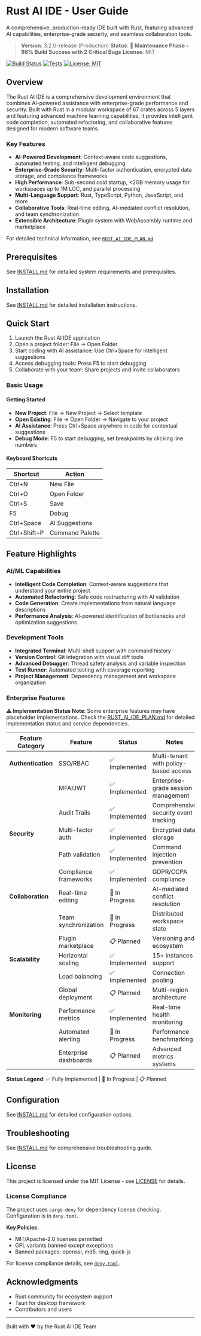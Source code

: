 # Rust AI IDE - User Guide

A comprehensive, production-ready IDE built with Rust, featuring advanced AI capabilities, enterprise-grade security, and seamless collaboration tools.

> **Version**: 3.2.0-release (Production)
> **Status**: **🔧 Maintenance Phase - 98% Build Success with 2 Critical Bugs**
> **License**: MIT

[![Build Status](https://img.shields.io/badge/build-98%25+-brightgreen)](https://github.com/jcn363/rust-ai-ide/actions)
[![Tests](https://img.shields.io/badge/tests-95%25+-brightgreen)](https://github.com/jcn363/rust-ai-ide/tests)
[![License: MIT](https://img.shields.io/badge/License-MIT-yellow.svg)](https://opensource.org/licenses/MIT)

## Overview

The Rust AI IDE is a comprehensive development environment that combines AI-powered assistance with enterprise-grade performance and security. Built with Rust in a modular workspace of 67 crates across 5 layers and featuring advanced machine learning capabilities, it provides intelligent code completion, automated refactoring, and collaborative features designed for modern software teams.

### Key Features

- **AI-Powered Development**: Context-aware code suggestions, automated testing, and intelligent debugging
- **Enterprise-Grade Security**: Multi-factor authentication, encrypted data storage, and compliance frameworks
- **High Performance**: Sub-second cold startup, <2GB memory usage for workspaces up to 1M LOC, and parallel processing
- **Multi-Language Support**: Rust, TypeScript, Python, JavaScript, and more
- **Collaborative Tools**: Real-time editing, AI-mediated conflict resolution, and team synchronization
- **Extensible Architecture**: Plugin system with WebAssembly runtime and marketplace

For detailed technical information, see [`RUST_AI_IDE_PLAN.md`](RUST_AI_IDE_PLAN.md).

## Prerequisites

See [INSTALL.md](INSTALL.md#prerequisites) for detailed system requirements and prerequisites.

## Installation

See [INSTALL.md](INSTALL.md#installation-methods) for detailed installation instructions.

## Quick Start

1. Launch the Rust AI IDE application
2. Open a project folder: File → Open Folder
3. Start coding with AI assistance: Use Ctrl+Space for intelligent suggestions
4. Access debugging tools: Press F5 to start debugging
5. Collaborate with your team: Share projects and invite collaborators

### Basic Usage

#### Getting Started

- **New Project**: File → New Project → Select template
- **Open Existing**: File → Open Folder → Navigate to your project
- **AI Assistance**: Press Ctrl+Space anywhere in code for contextual suggestions
- **Debug Mode**: F5 to start debugging, set breakpoints by clicking line numbers

#### Keyboard Shortcuts

| Shortcut | Action |
|----------|--------|
| Ctrl+N | New File |
| Ctrl+O | Open Folder |
| Ctrl+S | Save |
| F5 | Debug |
| Ctrl+Space | AI Suggestions |
| Ctrl+Shift+P | Command Palette |

## Feature Highlights

### AI/ML Capabilities

- **Intelligent Code Completion**: Context-aware suggestions that understand your entire project
- **Automated Refactoring**: Safe code restructuring with AI validation
- **Code Generation**: Create implementations from natural language descriptions
- **Performance Analysis**: AI-powered identification of bottlenecks and optimization suggestions

### Development Tools

- **Integrated Terminal**: Multi-shell support with command history
- **Version Control**: Git integration with visual diff tools
- **Advanced Debugger**: Thread safety analysis and variable inspection
- **Test Runner**: Automated testing with coverage reporting
- **Project Management**: Dependency management and workspace organization

### Enterprise Features

**⚠️ Implementation Status Note**: Some enterprise features may have placeholder implementations. Check the [RUST_AI_IDE_PLAN.md](RUST_AI_IDE_PLAN.md) for detailed implementation status and service dependencies.

| Feature Category | Feature | Status | Notes |
|------------------|---------|--------|-------|
| **Authentication** | SSO/RBAC | ✅ Implemented | Multi-tenant with policy-based access |
| | MFA/JWT | ✅ Implemented | Enterprise-grade session management |
| | Audit Trails | ✅ Implemented | Comprehensive security event tracking |
| **Security** | Multi-factor auth | ✅ Implemented | Encrypted data storage |
| | Path validation | ✅ Implemented | Command injection prevention |
| | Compliance frameworks | ✅ Implemented | GDPR/CCPA compliance |
| **Collaboration** | Real-time editing | 🔄 In Progress | AI-mediated conflict resolution |
| | Team synchronization | 🔄 In Progress | Distributed workspace state |
| | Plugin marketplace | 📋 Planned | Versioning and ecosystem |
| **Scalability** | Horizontal scaling | ✅ Implemented | 15+ instances support |
| | Load balancing | ✅ Implemented | Connection pooling |
| | Global deployment | 📋 Planned | Multi-region architecture |
| **Monitoring** | Performance metrics | ✅ Implemented | Real-time health monitoring |
| | Automated alerting | 🔄 In Progress | Performance benchmarking |
| | Enterprise dashboards | 📋 Planned | Advanced metrics systems |

**Status Legend**: ✅ Fully Implemented | 🔄 In Progress | 📋 Planned

## Configuration

See [INSTALL.md](INSTALL.md#configuration) for detailed configuration options.

## Troubleshooting

See [INSTALL.md](INSTALL.md#troubleshooting) for comprehensive troubleshooting guide.

## License

This project is licensed under the MIT License - see [LICENSE](LICENSE) for details.

### License Compliance

The project uses `cargo-deny` for dependency license checking. Configuration is in `deny.toml`.

**Key Policies**:

- MIT/Apache-2.0 licenses permitted
- GPL variants banned except exceptions
- Banned packages: openssl, md5, ring, quick-js

For license compliance details, see [`deny.toml`](deny.toml).

## Acknowledgments

- Rust community for ecosystem support
- Tauri for desktop framework
- Contributors and users

---

Built with ❤️ by the Rust AI IDE Team
